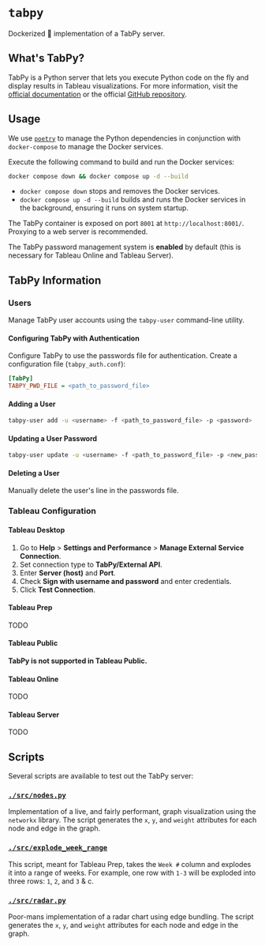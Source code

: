 # `tabpy`

Dockerized 🐳 implementation of a TabPy server.

## What's TabPy?

TabPy is a Python server that lets you execute Python code on the fly and display results in Tableau visualizations. For more information, visit the [official documentation](https://tableau.github.io/TabPy/) or the official [GitHub repository](https://github.com/tableau/TabPy).

## Usage

We use [`poetry`](https://python-poetry.org/) to manage the Python dependencies in conjunction with `docker-compose` to manage the Docker services.

Execute the following command to build and run the Docker services:

```bash
docker compose down && docker compose up -d --build
```

-   `docker compose down` stops and removes the Docker services.
-   `docker compose up -d --build` builds and runs the Docker services in the background, ensuring it runs on system startup.

The TabPy container is exposed on port `8001` at `http://localhost:8001/`. Proxying to a web server is recommended.

The TabPy password management system is **enabled** by default (this is necessary for Tableau Online and Tableau Server).

## TabPy Information

### Users

Manage TabPy user accounts using the `tabpy-user` command-line utility.

#### Configuring TabPy with Authentication

Configure TabPy to use the passwords file for authentication. Create a configuration file (`tabpy_auth.conf`):

```ini
[TabPy]
TABPY_PWD_FILE = <path_to_password_file>
```

#### Adding a User

```bash
tabpy-user add -u <username> -f <path_to_password_file> -p <password>
```

#### Updating a User Password

```bash
tabpy-user update -u <username> -f <path_to_password_file> -p <new_password>
```

#### Deleting a User

Manually delete the user's line in the passwords file.

### Tableau Configuration

#### Tableau Desktop

1. Go to **Help** > **Settings and Performance** > **Manage External Service Connection**.
2. Set connection type to **TabPy/External API**.
3. Enter **Server (host)** and **Port**.
4. Check **Sign with username and password** and enter credentials.
5. Click **Test Connection**.

#### Tableau Prep

TODO

#### Tableau Public

**TabPy is not supported in Tableau Public.**

#### Tableau Online

TODO

#### Tableau Server

TODO

## Scripts

Several scripts are available to test out the TabPy server:

### [`./src/nodes.py`](nodes.py)

Implementation of a live, and fairly performant, graph visualization using the `networkx` library. The script generates the `x`, `y`, and `weight` attributes for each node and edge in the graph.

### [`./src/explode_week_range`](explode_week_range.py)

This script, meant for Tableau Prep, takes the `Week #` column and explodes it into a range of weeks. For example, one row with `1-3` will be exploded into three rows: `1`, `2`, and `3` & c.

### [`./src/radar.py`](radar.py)

Poor-mans implementation of a radar chart using edge bundling. The script generates the `x`, `y`, and `weight` attributes for each node and edge in the graph.
